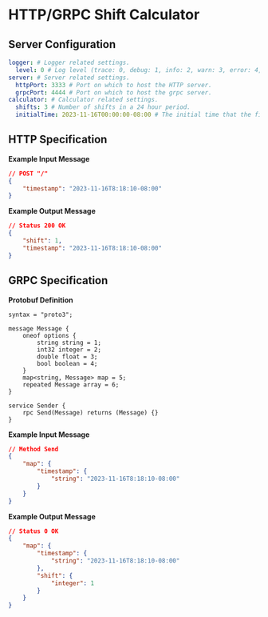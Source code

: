 # HTTP/GRPC Shift Calculator

## Server Configuration

```yaml
logger: # Logger related settings.
  level: 0 # Log level (trace: 0, debug: 1, info: 2, warn: 3, error: 4, critical: 5, fatal: 6, panic: 7)
server: # Server related settings.
  httpPort: 3333 # Port on which to host the HTTP server.
  grpcPort: 4444 # Port on which to host the grpc server.
calculator: # Calculator related settings.
  shifts: 3 # Number of shifts in a 24 hour period.
  initialTime: 2023-11-16T00:00:00-08:00 # The initial time that the first period began (used to adjust start time of shift cycle and configure time zone).
```

## HTTP Specification

__Example Input Message__

```json
// POST "/"
{
    "timestamp": "2023-11-16T8:18:10-08:00"
}
```

__Example Output Message__

```json
// Status 200 OK
{
    "shift": 1,
    "timestamp": "2023-11-16T8:18:10-08:00"
}
```

## GRPC Specification

__Protobuf Definition__

```
syntax = "proto3";

message Message {
    oneof options {
        string string = 1;
        int32 integer = 2;
        double float = 3;
        bool boolean = 4;
    }
    map<string, Message> map = 5;
    repeated Message array = 6;
}

service Sender {
    rpc Send(Message) returns (Message) {}
}
```

__Example Input Message__

```json
// Method Send
{
    "map": {
        "timestamp": {
            "string": "2023-11-16T8:18:10-08:00"
        }
    }
}
```

__Example Output Message__

```json
// Status 0 OK
{
    "map": {
        "timestamp": {
            "string": "2023-11-16T8:18:10-08:00"
        },
        "shift": {
            "integer": 1
        }
    }
}
```